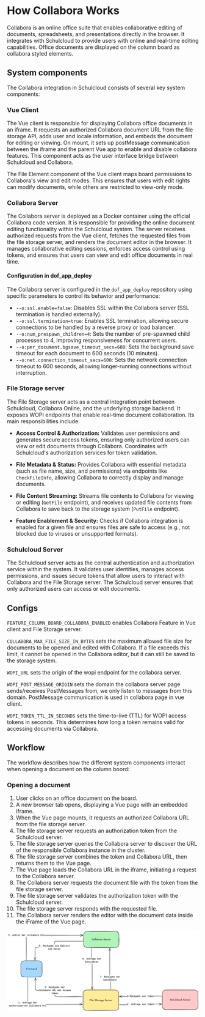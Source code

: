 # How Collabora Works
Collabora is an online office suite that enables collaborative editing of documents, spreadsheets, and presentations directly in the browser. It integrates with Schulcloud to provide users with online and real-time editing capabilities. Office documents are displayed on the column board as collabora styled elements.

## System components
The Collabora integration in Schulcloud consists of several key system components:
### Vue Client
The Vue client is responsible for displaying Collabora office documents in an iframe. It requests an authorized Collabora document URL from the file storage API, adds user and locale information, and embeds the document for editing or viewing. On mount, it sets up postMessage communication between the iframe and the parent Vue app to enable and disable collabora features. This component acts as the user interface bridge between Schulcloud and Collabora.

The File Element component of the Vue client maps board permissions to Collabora's view and edit modes. This ensures that users with edit rights can modify documents, while others are restricted to view-only mode.

### Collabora Server
The Collabora server is deployed as a Docker container using the official Collabora code version. It is responsible for providing the online document editing functionality within the Schulcloud system. The server receives authorized requests from the Vue client, fetches the requested files from the file storage server, and renders the document editor in the browser. It manages collaborative editing sessions, enforces access control using tokens, and ensures that users can view and edit office documents in real time.

#### Configuration in dof_app_deploy
The Collabora server is configured in the `dof_app_deploy` repository using specific parameters to control its behavior and performance:

- `--o:ssl.enable=false`: Disables SSL within the Collabora server (SSL termination is handled externally).
- `--o:ssl.termination=true`: Enables SSL termination, allowing secure connections to be handled by a reverse proxy or load balancer.
- `--o:num_prespawn_children=4`: Sets the number of pre-spawned child processes to 4, improving responsiveness for concurrent users.
- `--o:per_document.bgsave_timeout_secs=600`: Sets the background save timeout for each document to 600 seconds (10 minutes).
- `--o:net.connection_timeout_secs=600`: Sets the network connection timeout to 600 seconds, allowing longer-running connections without interruption.

### File Storage server
The File Storage server acts as a central integration point between Schulcloud, Collabora Online, and the underlying storage backend. It exposes WOPI endpoints that enable real-time document collaboration. Its main responsibilities include:

- **Access Control & Authorization:** Validates user permissions and generates secure access tokens, ensuring only authorized users can view or edit documents through Collabora. Coordinates with Schulcloud's authorization services for token validation.

- **File Metadata & Status:** Provides Collabora with essential metadata (such as file name, size, and permissions) via endpoints like `CheckFileInfo`, allowing Collabora to correctly display and manage documents.

- **File Content Streaming:** Streams file contents to Collabora for viewing or editing (`GetFile` endpoint), and receives updated file contents from Collabora to save back to the storage system (`PutFile` endpoint).

- **Feature Enablement & Security:** Checks if Collabora integration is enabled for a given file and ensures files are safe to access (e.g., not blocked due to viruses or unsupported formats).

### Schulcloud Server
The Schulcloud server acts as the central authentication and authorization service within the system. It validates user identities, manages access permissions, and issues secure tokens that allow users to interact with Collabora and the File Storage server. The Schulcloud server ensures that only authorized users can access or edit documents.

## Configs
`FEATURE_COLUMN_BOARD_COLLABORA_ENABLED` enables Collabora Feature in Vue client and File Storage server.

`COLLABORA_MAX_FILE_SIZE_IN_BYTES` sets the maximum allowed file size for documents to be opened and edited with Collabora. If a file exceeds this limit, it cannot be opened in the Collabora editor, but it can still be saved to the storage system.

`WOPI_URL` sets the origin of the wopi endpoint for the collabora server.

`WOPI_POST_MESSAGE_ORIGIN` sets the domain the collabora server page sends/receives PostMessages from, we only listen to messages from this domain. PostMessage communication is used in collabora page in vue client.

`WOPI_TOKEN_TTL_IN_SECONDS` sets the time-to-live (TTL) for WOPI access tokens in seconds. This determines how long a token remains valid for accessing documents via Collabora.


## Workflow
The workflow describes how the different system components interact when opening a document on the column boord:

### Opening a document

1. User clicks on an office document on the board.
2. A new browser tab opens, displaying a Vue page with an embedded iframe.
3. When the Vue page mounts, it requests an authorized Collabora URL from the file storage server.
4. The file storage server requests an authorization token from the Schulcloud server.
5. The file storage server queries the Collabora server to discover the URL of the responsible Collabora instance in the cluster.
6. The file storage server combines the token and Collabora URL, then returns them to the Vue page.
7. The Vue page loads the Collabora URL in the iframe, initiating a request to the Collabora server.
8. The Collabora server requests the document file with the token from the file storage server.
9. The file storage server validates the authorization token with the Schulcloud server.
10. The file storage server responds with the requested file.
11. The Collabora server renders the editor with the document data inside the iFrame of the Vue page.


![Collabora workflow](how_it_works.png)